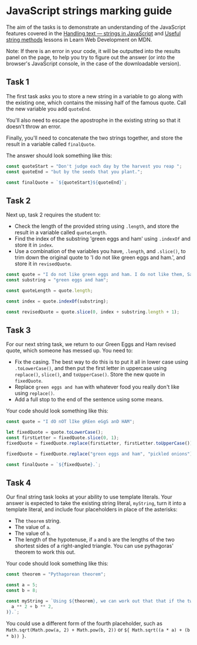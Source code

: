 # JavaScript strings marking guide

The aim of the tasks is to demonstrate an understanding of the JavaScript features covered in the [Handling text — strings in JavaScript](https://developer.mozilla.org/en-US/docs/Learn/JavaScript/First_steps/Strings) and [Useful string methods](https://developer.mozilla.org/en-US/docs/Learn/JavaScript/First_steps/Useful_string_methods) lessons in Learn Web Development on MDN.

Note: If there is an error in your code, it will be outputted into the results panel on the page, to help you try to figure out the answer (or into the browser's JavaScript console, in the case of the downloadable version).

## Task 1

The first task asks you to store a new string in a variable to go along with the existing one, which contains the missing half of the famous quote. Call the new variable you add `quoteEnd`.

You'll also need to escape the apostrophe in the existing string so that it doesn't throw an error.

Finally, you'll need to concatenate the two strings together, and store the result in a variable called `finalQuote`.

The answer should look something like this:

```js
const quoteStart = "Don't judge each day by the harvest you reap ";
const quoteEnd = "but by the seeds that you plant.";

const finalQuote = `${quoteStart}${quoteEnd}`;
```

## Task 2

Next up, task 2 requires the student to:

- Check the length of the provided string using `.length`, and store the result in a variable called `quoteLength`.
- Find the index of the substring 'green eggs and ham' using `.indexOf` and store it in `index`.
- Use a combination of the variables you have, `.length`, and `.slice()`, to trim down the original quote to 'I do not like green eggs and ham.', and store it in `revisedQuote`.

```js
const quote = "I do not like green eggs and ham. I do not like them, Sam-I-Am.";
const substring = "green eggs and ham";

const quoteLength = quote.length;

const index = quote.indexOf(substring);

const revisedQuote = quote.slice(0, index + substring.length + 1);
```

## Task 3

For our next string task, we return to our Green Eggs and Ham revised quote, which someone has messed up. You need to:

- Fix the casing. The best way to do this is to put it all in lower case using `.toLowerCase()`, and then put the first letter in uppercase using `replace()`, `slice()`, and `toUpperCase()`. Store the new quote in `fixedQuote`.
- Replace `green eggs and ham` with whatever food you really don't like using `replace()`.
- Add a full stop to the end of the sentence using some means.

Your code should look something like this:

```js
const quote = "I dO nOT lIke gREen eGgS anD HAM";

let fixedQuote = quote.toLowerCase();
const firstLetter = fixedQuote.slice(0, 1);
fixedQuote = fixedQuote.replace(firstLetter, firstLetter.toUpperCase());

fixedQuote = fixedQuote.replace("green eggs and ham", "pickled onions");

const finalQuote = `${fixedQuote}.`;
```

## Task 4

Our final string task looks at your ability to use template literals. Your answer is expected to take the existing string literal, `myString`, turn it into a template literal, and include four placeholders in place of the asterisks:

- The `theorem` string.
- The value of `a`.
- The value of `b`.
- The length of the hypotenuse, if `a` and `b` are the lengths of the two shortest sides of a right-angled triangle. You can use pythagoras' theorem to work this out.

Your code should look something like this:

```js
const theorem = "Pythagorean theorem";

const a = 5;
const b = 8;

const myString = `Using ${theorem}, we can work out that that if the two shortest sides of a right-angled triangle have lengths of ${a} and ${b}, the length of the hypotenuse is ${Math.sqrt(
  a ** 2 + b ** 2,
)}.`;
```

You could use a different form of the fourth placeholder, such as `Math.sqrt(Math.pow(a, 2) + Math.pow(b, 2))` or `${ Math.sqrt((a * a) + (b * b)) }`.
